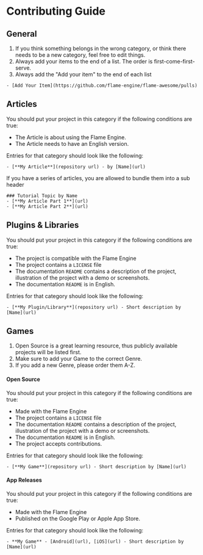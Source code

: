 # Contributing Guide

## General

1. If you think something belongs in the wrong category, or think there needs to be a new category, feel free to edit things.
1. Always add your items to the end of a list. The order is first-come-first-serve.
1. Always add the "Add your item" to the end of each list

`- [Add Your Item](https://github.com/flame-engine/flame-awesome/pulls)`

## Articles

You should put your project in this category if the following conditions are true:

- The Article is about using the Flame Engine.
- The Article needs to have an English version.

Entries for that category should look like the following:

`- [**My Article**](repository url) - by [Name](url)`

If you have a series of articles, you are allowed to bundle them into a sub header

```
### Tutorial Topic by Name
- [**My Article Part 1**](url)
- [**My Article Part 2**](url)
```

## Plugins & Libraries

You should put your project in this category if the following conditions are true:

- The project is compatible with the Flame Engine
- The project contains a `LICENSE` file
- The documentation `README` contains a description of the project, illustration of the project with a demo or screenshots.
- The documentation `README` is in English.

Entries for that category should look like the following:

`- [**My Plugin/Library**](repository url) - Short description by [Name](url)`

## Games

1. Open Source is a great learning resource, thus publicly available projects will be listed first.
1. Make sure to add your Game to the correct Genre.
1. If you add a new Genre, please order them A-Z.

#### Open Source

You should put your project in this category if the following conditions are true:

- Made with the Flame Engine
- The project contains a `LICENSE` file
- The documentation `README` contains a description of the project, illustration of the project with a demo or screenshots.
- The documentation `README` is in English.
- The project accepts contributions.

Entries for that category should look like the following:

`- [**My Game**](repository url) - Short description by [Name](url)`

#### App Releases

You should put your project in this category if the following conditions are true:

- Made with the Flame Engine
- Published on the Google Play or Apple App Store.

Entries for that category should look like the following:

`- **My Game** - [Android](url), [iOS](url) - Short description by [Name](url)`
